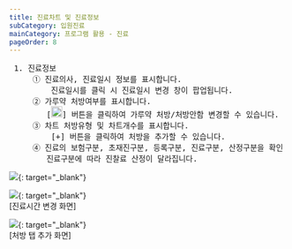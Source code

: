 ```yaml
---
title: 진료차트 및 진료정보
subCategory: 입원진료
mainCategory: 프로그램 활용 - 진료
pageOrder: 8
---
```

<pre>
 <t2><bold>1. 진료정보</bold></t2>
     ① 진료의사, 진료일시 정보를 표시합니다.
         진료일시를 클릭 시 진료일시 변경 창이 팝업됩니다.
     ② 가루약 처방여부를 표시합니다.
        [<img src="/images/{{page.url}}_1.png"  width="20" height="20">] 버튼을 클릭하여 가루약 처방/처방안함 변경할 수 있습니다.
     ③ 차트 처방유형 및 차트개수를 표시합니다.
         [+] 버튼을 클릭하여 처방을 추가할 수 있습니다.
     ④ 진료의 보험구분, 초재진구분, 등록구분, 진료구분, 산정구분을 확인 및 변경할 수 있습니다.
        진료구분에 따라 진찰료 산정이 달라집니다.
</pre>

[![](/images/{{page.url}}_2.png)](/images/{{page.url}}_2.png){: target="_blank"}

[![](/images/{{page.url}}_3.png)](/images/{{page.url}}_3.png){: target="_blank"} <br/>
[진료시간 변경 화면]

[![](/images/{{page.url}}_4.png)](/images/{{page.url}}_4.png){: target="_blank"} <br/>
[처방 탭 추가 화면]